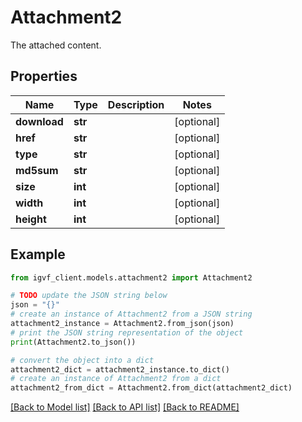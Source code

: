 # Attachment2

The attached content.

## Properties

Name | Type | Description | Notes
------------ | ------------- | ------------- | -------------
**download** | **str** |  | [optional] 
**href** | **str** |  | [optional] 
**type** | **str** |  | [optional] 
**md5sum** | **str** |  | [optional] 
**size** | **int** |  | [optional] 
**width** | **int** |  | [optional] 
**height** | **int** |  | [optional] 

## Example

```python
from igvf_client.models.attachment2 import Attachment2

# TODO update the JSON string below
json = "{}"
# create an instance of Attachment2 from a JSON string
attachment2_instance = Attachment2.from_json(json)
# print the JSON string representation of the object
print(Attachment2.to_json())

# convert the object into a dict
attachment2_dict = attachment2_instance.to_dict()
# create an instance of Attachment2 from a dict
attachment2_from_dict = Attachment2.from_dict(attachment2_dict)
```
[[Back to Model list]](../README.md#documentation-for-models) [[Back to API list]](../README.md#documentation-for-api-endpoints) [[Back to README]](../README.md)


